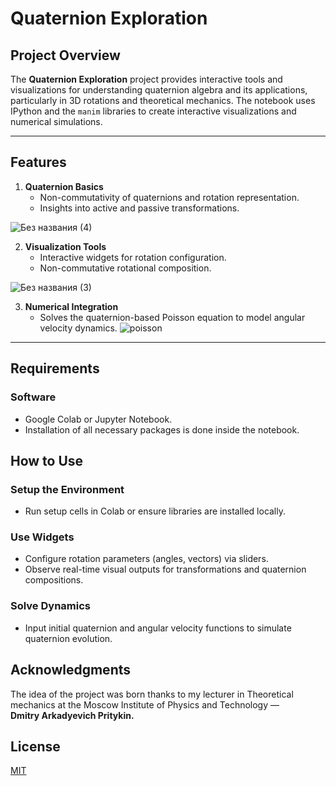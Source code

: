 # Quaternion Exploration

## Project Overview
The **Quaternion Exploration** project provides interactive tools and visualizations for understanding quaternion algebra and its applications, particularly in 3D rotations and theoretical mechanics. The notebook uses IPython and the `manim` libraries to create interactive visualizations and numerical simulations.

---

## Features

1. **Quaternion Basics**  
   - Non-commutativity of quaternions and rotation representation.  
   - Insights into active and passive transformations.


![Без названия (4)](https://github.com/user-attachments/assets/347dddeb-86a7-4ca0-9592-41ac35624ad3)



2. **Visualization Tools**  
   - Interactive widgets for rotation configuration.  
   - Non-commutative rotational composition.  


![Без названия (3)](https://github.com/user-attachments/assets/5824b50a-f718-4af6-b4c2-a8399044c21f)



3. **Numerical Integration**  
   - Solves the quaternion-based Poisson equation to model angular velocity dynamics.
![poisson](https://github.com/user-attachments/assets/74c9b016-8d87-4250-bbc2-46d75a1ee3c7)

---

## Requirements

### Software
- Google Colab or Jupyter Notebook.
- Installation of all necessary packages is done inside the notebook.

## How to Use

### Setup the Environment
- Run setup cells in Colab or ensure libraries are installed locally.


### Use Widgets

- Configure rotation parameters (angles, vectors) via sliders.
- Observe real-time visual outputs for transformations and quaternion compositions.

### Solve Dynamics
- Input initial quaternion and angular velocity functions to simulate quaternion evolution.

## Acknowledgments

The idea of the project was born thanks to my lecturer in Theoretical mechanics at the Moscow Institute of Physics and Technology —   
__Dmitry Arkadyevich Pritykin.__

## License
[MIT](https://choosealicense.com/licenses/mit/)
